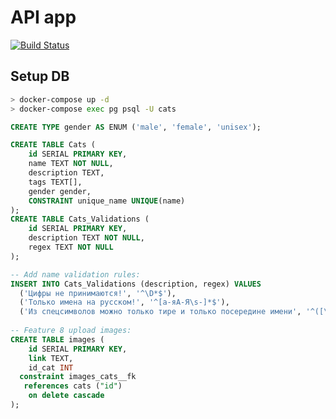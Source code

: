 # API app

[![Build Status](https://travis-ci.org/meowle/cats-api.svg?branch=master)](https://travis-ci.org/meowle/cats-api)

## Setup DB

```bash
> docker-compose up -d
> docker-compose exec pg psql -U cats
```

```sql
CREATE TYPE gender AS ENUM ('male', 'female', 'unisex');

CREATE TABLE Cats (
    id SERIAL PRIMARY KEY,
    name TEXT NOT NULL,
    description TEXT,
    tags TEXT[],
    gender gender,
    CONSTRAINT unique_name UNIQUE(name)
);
CREATE TABLE Cats_Validations (
    id SERIAL PRIMARY KEY,
    description TEXT NOT NULL,
    regex TEXT NOT NULL
);

-- Add name validation rules:
INSERT INTO Cats_Validations (description, regex) VALUES
  ('Цифры не принимаются!', '^\D*$'),
  ('Только имена на русском!', '^[а-яА-Я\s-]*$'),
  ('Из спецсимволов можно только тире и только посередине имени', '^([\d\wа-яА-Я]+|[\d\wа-яА-Я]+[-\s]|[\d\wа-яА-Я]+[-\s][\d\wа-яА-Я]+)$');
  
-- Feature 8 upload images:
CREATE TABLE images (
    id SERIAL PRIMARY KEY,
    link TEXT,
    id_cat INT
  constraint images_cats__fk
   references cats ("id")
    on delete cascade
);
```
